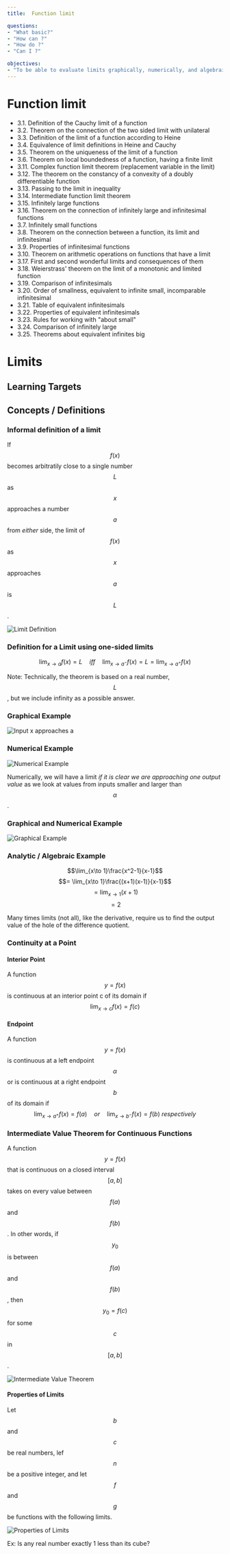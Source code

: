 ```yaml
---
title:  Function limit

questions:
- "What basic?"
- "How can ?"
- "How do ?"
- "Can I ?"

objectives:
- "To be able to evaluate limits graphically, numerically, and algebraically."
---
```

# Function limit
 

- 3.1. Definition of the Cauchy limit of a function
- 3.2. Theorem on the connection of the two sided limit with unilateral
- 3.3. Definition of the limit of a function according to Heine
- 3.4. Equivalence of limit definitions in Heine and Cauchy
- 3.5. Theorem on the uniqueness of the limit of a function
- 3.6. Theorem on local boundedness of a function, having a finite limit
- 3.11. Complex function limit theorem (replacement variable in the limit)
- 3.12. The theorem on the constancy of a convexity of a doubly differentiable function
- 3.13. Passing to the limit in inequality 
- 3.14. Intermediate function limit theorem
- 3.15. Infinitely large functions
- 3.16. Theorem on the connection of infinitely large and infinitesimal functions
- 3.7. Infinitely small functions
- 3.8. Theorem on the connection between a function, its limit and infinitesimal
- 3.9. Properties of infinitesimal functions
- 3.10. Theorem on arithmetic operations on functions that have a limit
- 3.17. First and second wonderful limits and consequences of them
- 3.18. Weierstrass' theorem on the limit of a monotonic and limited function
- 3.19. Comparison of infinitesimals
- 3.20. Order of smallness, equivalent to infinite small, incomparable infinitesimal
- 3.21. Table of equivalent infinitesimals
- 3.22. Properties of equivalent infinitesimals
- 3.23. Rules for working with "about small"
- 3.24. Comparison of infinitely large
- 3.25. Theorems about equivalent infinites big


# Limits

## Learning Targets



## Concepts / Definitions

### Informal definition of a limit
If $$f(x)$$ becomes arbitratily close to a single number $$L$$ as $$x$$ approaches a number $$a$$ from _either_ side, the limit of $$f(x)$$ as $$x$$ approaches $$a$$ is $$L$$.

![Limit Definition](../assets/calculus/2-0-limits_1.png)

### Definition for a Limit using one-sided limits
$$\lim_{x\to a} f(x) = L\quad iff\quad \lim_{x\to a^-} f(x) = L = \lim_{x \to a^+} f(x)$$

Note: Technically, the theorem is based on a real number, $$L$$, but we include infinity as a possible answer.

### Graphical Example
![Input x approaches a](../assets/calculus/2-0-limits_2.jpg)

### Numerical Example
![Numerical Example](../assets/calculus/2-0-limits_4.jpg )

Numerically, we will have a limit _if it is clear we are approaching one output value_ as we look at values from inputs smaller and larger than $$\alpha$$.

### Graphical and Numerical Example
![Graphical Example](../assets/calculus/2-0-limits_3.png)

### Analytic / Algebraic Example
$$\lim_{x\to 1}\frac{x^2-1}{x-1}$$
$$= \lim_{x\to 1}\frac{(x+1)(x-1)}{x-1}$$
$$= \lim_{x\to 1}(x+1)$$
$$= 2$$

Many times limits (not all), like the derivative, require us to find the output value of the hole of the difference quotient.

### Continuity at a Point

#### Interior Point
A function $$y = f(x)$$ is continuous at an interior point c of its domain if
$$\lim_{x\to c} f(x) = f(c)$$

#### Endpoint
A function $$y = f(x)$$ is continuous at a left endpoint $$\alpha$$ or is continuous at a right endpoint $$b$$ of its domain if
$$\lim_{x\to a^+} f(x) = f(a)\quad or\quad \lim_{x\to b^-} f(x) = f(b)\ respectively$$

### Intermediate Value Theorem for Continuous Functions

A function $$y = f(x)$$ that is continuous on a closed interval $$[a, b]$$ takes on every value between $$f(a)$$ and $$f(b)$$. In other words, if $$y_0$$ is between $$f(a)$$ and $$f(b)$$, then $$y_0 = f(c)$$ for some $$c$$ in $$[a, b]$$.

![Intermediate Value Theorem](../assets/calculus/2-0-limits_5.jpg)

#### Properties of Limits
Let $$b$$ and $$c$$ be real numbers, lef $$n$$ be a positive integer, and let $$f$$ and $$g$$ be functions with the following limits.

![Properties of Limits](../assets/calculus/2-0-limits_6.png)

Ex: Is any real number exactly 1 less than its cube?
